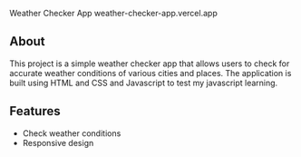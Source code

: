 Weather Checker App
weather-checker-app.vercel.app

## About

This project is a simple weather checker app that allows users to check for accurate weather conditions of various cities and places. The application is built using HTML and CSS and Javascript to test my javascript learning.

## Features

- Check weather conditions
- Responsive design

